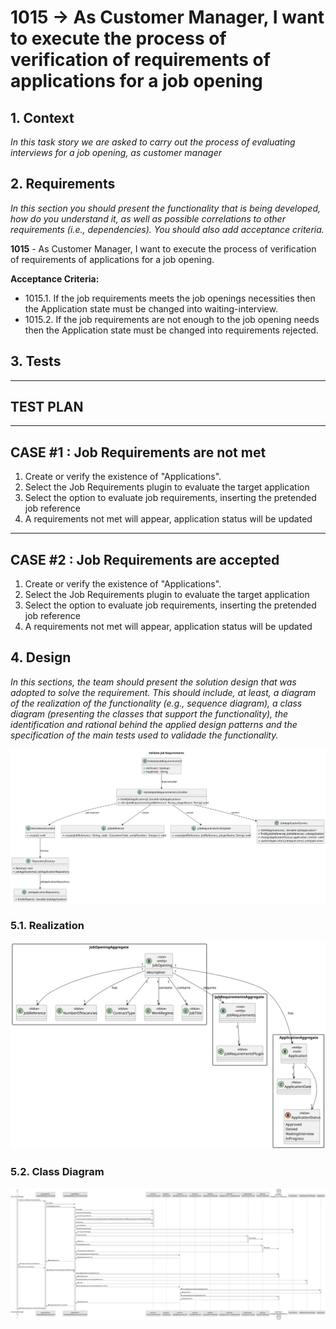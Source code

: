 # 1015 → As Customer Manager, I want to execute the process of verification of requirements of applications for a job opening

## 1. Context

*In this task story we are asked to carry out the process of evaluating interviews for a job opening, as customer manager*

## 2. Requirements

*In this section you should present the functionality that is being developed, how do you understand it, as well as possible correlations to other requirements (i.e., dependencies). You should also add acceptance criteria.*


**1015** - As Customer Manager, I want to execute the process of verification of requirements of applications for a job opening.

**Acceptance Criteria:**

- 1015.1. If the job requirements  meets the job openings necessities then the Application state must be changed into waiting-interview.
- 1015.2. If the job requirements  are not enough to the job opening needs then the Application state must be changed into requirements rejected.

## 3. Tests

--------------------
TEST PLAN
--------------------

--------------------
CASE #1 : Job Requirements are not met 
--------------------

1. Create or verify the existence of "Applications".
2. Select the Job Requirements plugin to evaluate the target application
3. Select the option to evaluate job requirements, inserting the pretended job reference
4. A requirements not met will appear, application status will be updated

--------------------
CASE #2 : Job Requirements are accepted
--------------------

1. Create or verify the existence of "Applications".
2. Select the Job Requirements plugin to evaluate the target application
3. Select the option to evaluate job requirements, inserting the pretended job reference
4. A requirements not met will appear, application status will be updated


## 4. Design

*In this sections, the team should present the solution design that was adopted to solve the requirement. This should include, at least, a diagram of the realization of the functionality (e.g., sequence diagram), a class diagram (presenting the classes that support the functionality), the identification and rational behind the applied design patterns and the specification of the main tests used to validade the functionality.*

![Validate Job Requirements - Domain Model](CD/svg/ValidateJobRequirements_ClassDiagram-Validate_Job_Requirements.svg)

### 5.1. Realization

![Validate Job Requirements - Sequence Diagram](DM/svg/ValidateJobRequirements_DomainModel.svg)

### 5.2. Class Diagram

![Validate Job Requirements - Class Diagram](SD/svg/ValidateJobRequirements_SequenceDiagram.svg)



